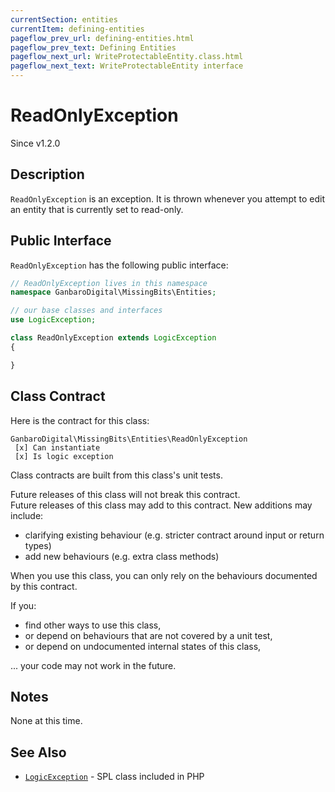 ```yaml
---
currentSection: entities
currentItem: defining-entities
pageflow_prev_url: defining-entities.html
pageflow_prev_text: Defining Entities
pageflow_next_url: WriteProtectableEntity.class.html
pageflow_next_text: WriteProtectableEntity interface
---
```


# ReadOnlyException

<div class="callout info">
Since v1.2.0
</div>

## Description

`ReadOnlyException` is an exception. It is thrown whenever you attempt to edit an entity that is currently set to read-only.

## Public Interface

`ReadOnlyException` has the following public interface:

```php
// ReadOnlyException lives in this namespace
namespace GanbaroDigital\MissingBits\Entities;

// our base classes and interfaces
use LogicException;

class ReadOnlyException extends LogicException
{

}
```

## Class Contract

Here is the contract for this class:

    GanbaroDigital\MissingBits\Entities\ReadOnlyException
     [x] Can instantiate
     [x] Is logic exception

Class contracts are built from this class's unit tests.

<div class="callout success">
Future releases of this class will not break this contract.
</div>

<div class="callout info" markdown="1">
Future releases of this class may add to this contract. New additions may include:

* clarifying existing behaviour (e.g. stricter contract around input or return types)
* add new behaviours (e.g. extra class methods)
</div>

<div class="callout warning" markdown="1">
When you use this class, you can only rely on the behaviours documented by this contract.

If you:

* find other ways to use this class,
* or depend on behaviours that are not covered by a unit test,
* or depend on undocumented internal states of this class,

... your code may not work in the future.
</div>

## Notes

None at this time.

## See Also

* [`LogicException`](http://php.net/manual/en/class.logicexception.php) - SPL class included in PHP

